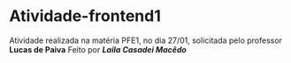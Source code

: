 # Atividade-frontend1
Atividade realizada na matéria PFE1, no dia 27/01, solicitada pelo professor **Lucas de Paiva**
Feito por ***Laila Casadei Macêdo***